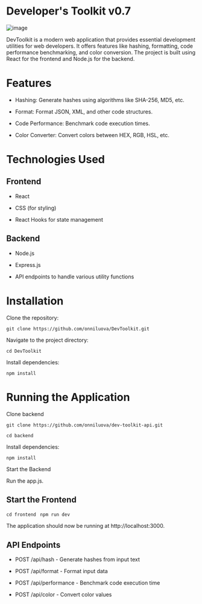 # Developer's Toolkit v0.7
![image](https://github.com/user-attachments/assets/1ab46bd6-e695-4f5b-8bea-ce586b716a2b)

DevToolkit is a modern web application that provides essential development utilities for web developers. It offers features like hashing, formatting, code performance benchmarking, and color conversion. The project is built using React for the frontend and Node.js for the backend.

# Features

- Hashing: Generate hashes using algorithms like SHA-256, MD5, etc.

- Format: Format JSON, XML, and other code structures.

- Code Performance: Benchmark code execution times.

- Color Converter: Convert colors between HEX, RGB, HSL, etc.

# Technologies Used

## Frontend

- React

- CSS (for styling)

- React Hooks for state management

## Backend

- Node.js

- Express.js

- API endpoints to handle various utility functions

# Installation

Clone the repository:

`` git clone https://github.com/onniluova/DevToolkit.git `` 

Navigate to the project directory:

`` cd DevToolkit ``

Install dependencies:

`` npm install `` 

# Running the Application

Clone backend

`` git clone https://github.com/onniluova/dev-toolkit-api.git `` 

`` cd backend `` 

Install dependencies:

`` npm install `` 

Start the Backend

Run the app.js.

## Start the Frontend

``cd frontend ``
``npm run dev ``

The application should now be running at http://localhost:3000.

## API Endpoints

- POST /api/hash - Generate hashes from input text

- POST /api/format - Format input data

- POST /api/performance - Benchmark code execution time

- POST /api/color - Convert color values
